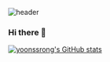 ![header](https://capsule-render.vercel.app/api?type=waving&color=auto&height=250&section=header&text=%20%20%20yoonssrong's%20profile&fontSize=35&theme=onedark&fontAlign=70&fontAlignY=40)

### Hi there 👋

[![yoonssrong's GitHub stats](https://github-readme-stats.vercel.app/api?username=yoonssrong&theme=highcontrast)](https://github.com/yoonssrong/github-readme-stats)



<!--
**yoonssrong/yoonssrong** is a ✨ _special_ ✨ repository because its `README.md` (this file) appears on your GitHub profile.

Here are some ideas to get you started:

- 🔭 I’m currently working on ...
- 🌱 I’m currently learning ...
- 👯 I’m looking to collaborate on ...
- 🤔 I’m looking for help with ...
- 💬 Ask me about ...
- 📫 How to reach me: ...
- 😄 Pronouns: ...
- ⚡ Fun fact: ...
-->

